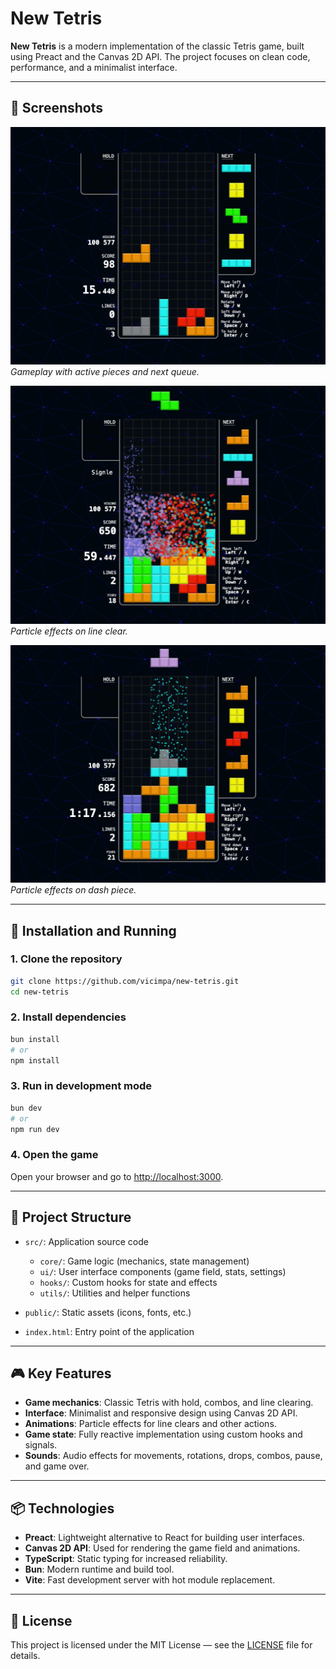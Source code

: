 # New Tetris

**New Tetris** is a modern implementation of the classic Tetris game, built using Preact and the Canvas 2D API. The project focuses on clean code, performance, and a minimalist interface.

---

## 📸 Screenshots

![Screenshot 1](screen/screen1.png)
*Gameplay with active pieces and next queue.*

![Screenshot 2](screen/screen2.png)
*Particle effects on line clear.*

![Screenshot 3](screen/screen3.png)
*Particle effects on dash piece.*

---

## 🚀 Installation and Running

### 1. Clone the repository

```bash
git clone https://github.com/vicimpa/new-tetris.git
cd new-tetris
```

### 2. Install dependencies

```bash
bun install
# or
npm install
```

### 3. Run in development mode

```bash
bun dev
# or
npm run dev
```

### 4. Open the game

Open your browser and go to [http://localhost:3000](http://localhost:3000).

---

## 🧩 Project Structure

* `src/`: Application source code

  * `core/`: Game logic (mechanics, state management)
  * `ui/`: User interface components (game field, stats, settings)
  * `hooks/`: Custom hooks for state and effects
  * `utils/`: Utilities and helper functions
* `public/`: Static assets (icons, fonts, etc.)
* `index.html`: Entry point of the application

---

## 🎮 Key Features

* **Game mechanics**: Classic Tetris with hold, combos, and line clearing.
* **Interface**: Minimalist and responsive design using Canvas 2D API.
* **Animations**: Particle effects for line clears and other actions.
* **Game state**: Fully reactive implementation using custom hooks and signals.
* **Sounds**: Audio effects for movements, rotations, drops, combos, pause, and game over.

---

## 📦 Technologies

* **Preact**: Lightweight alternative to React for building user interfaces.
* **Canvas 2D API**: Used for rendering the game field and animations.
* **TypeScript**: Static typing for increased reliability.
* **Bun**: Modern runtime and build tool.
* **Vite**: Fast development server with hot module replacement.

---

## 📄 License

This project is licensed under the MIT License — see the [LICENSE](LICENSE) file for details.
